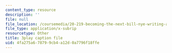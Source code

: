 ```yaml
---
content_type: resource
description: ''
file: null
file_location: /coursemedia/20-219-becoming-the-next-bill-nye-writing-and-hosting-the-educational-show-january-iap-2015/4fa275a678799cb4a12d0a7796f18ffe_qkkI9Z9tKvo.srt
file_type: application/x-subrip
resourcetype: Other
title: 3play caption file
uid: 4fa275a6-7879-9cb4-a12d-0a7796f18ffe
---
```

